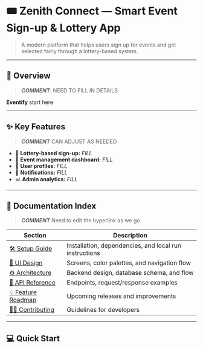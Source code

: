 # 🎟️ Zenith Connect — Smart Event Sign-up & Lottery App

> A modern platform that helps users sign up for events and get selected fairly through a lottery-based system.

---

## 🚀 Overview

>_**COMMENT**_: NEED TO FILL IN DETAILS

**Eventify** start here 

---

## ✨ Key Features
>_**COMMENT**_ CAN ADJUST AS NEEDED
- 🧾 **Lottery-based sign-up:** _FILL_
- 📅 **Event management dashboard:** _FILL_
- 👥 **User profiles:** _FILL_
- 🔔 **Notifications:** _FILL_ 
- 📊 **Admin analytics:** _FILL_

---

## 🧭 Documentation Index
> _**COMMENT**_ Need to edit the hyperlink as we go

| Section | Description |
|----------|-------------|
| [🛠 Setup Guide](docs/setup.md) | Installation, dependencies, and local run instructions |
| [🎨 UI Design](docs/ui.md) | Screens, color palettes, and navigation flow |
| [⚙️ Architecture](docs/architecture.md) | Backend design, database schema, and flow |
| [📱 API Reference](docs/api.md) | Endpoints, request/response examples |
| [💡 Feature Roadmap](docs/roadmap.md) | Upcoming releases and improvements |
| [🧑‍💻 Contributing](docs\contributing.md) | Guidelines for developers |

---

## 💻 Quick Start
